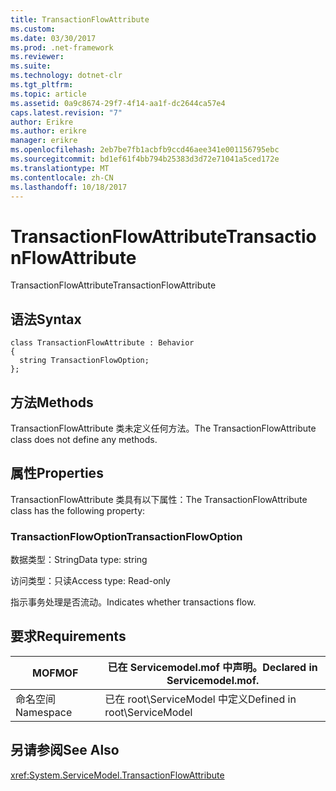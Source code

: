 ```yaml
---
title: TransactionFlowAttribute
ms.custom: 
ms.date: 03/30/2017
ms.prod: .net-framework
ms.reviewer: 
ms.suite: 
ms.technology: dotnet-clr
ms.tgt_pltfrm: 
ms.topic: article
ms.assetid: 0a9c8674-29f7-4f14-aa1f-dc2644ca57e4
caps.latest.revision: "7"
author: Erikre
ms.author: erikre
manager: erikre
ms.openlocfilehash: 2eb7be7fb1acbfb9ccd46aee341e001156795ebc
ms.sourcegitcommit: bd1ef61f4bb794b25383d3d72e71041a5ced172e
ms.translationtype: MT
ms.contentlocale: zh-CN
ms.lasthandoff: 10/18/2017
---
```

# <a name="transactionflowattribute"></a><span data-ttu-id="864ad-102">TransactionFlowAttribute</span><span class="sxs-lookup"><span data-stu-id="864ad-102">TransactionFlowAttribute</span></span>
<span data-ttu-id="864ad-103">TransactionFlowAttribute</span><span class="sxs-lookup"><span data-stu-id="864ad-103">TransactionFlowAttribute</span></span>  
  
## <a name="syntax"></a><span data-ttu-id="864ad-104">语法</span><span class="sxs-lookup"><span data-stu-id="864ad-104">Syntax</span></span>  
  
```  
class TransactionFlowAttribute : Behavior  
{  
  string TransactionFlowOption;  
};  
```  
  
## <a name="methods"></a><span data-ttu-id="864ad-105">方法</span><span class="sxs-lookup"><span data-stu-id="864ad-105">Methods</span></span>  
 <span data-ttu-id="864ad-106">TransactionFlowAttribute 类未定义任何方法。</span><span class="sxs-lookup"><span data-stu-id="864ad-106">The TransactionFlowAttribute class does not define any methods.</span></span>  
  
## <a name="properties"></a><span data-ttu-id="864ad-107">属性</span><span class="sxs-lookup"><span data-stu-id="864ad-107">Properties</span></span>  
 <span data-ttu-id="864ad-108">TransactionFlowAttribute 类具有以下属性：</span><span class="sxs-lookup"><span data-stu-id="864ad-108">The TransactionFlowAttribute class has the following property:</span></span>  
  
### <a name="transactionflowoption"></a><span data-ttu-id="864ad-109">TransactionFlowOption</span><span class="sxs-lookup"><span data-stu-id="864ad-109">TransactionFlowOption</span></span>  
 <span data-ttu-id="864ad-110">数据类型：String</span><span class="sxs-lookup"><span data-stu-id="864ad-110">Data type: string</span></span>  
  
 <span data-ttu-id="864ad-111">访问类型：只读</span><span class="sxs-lookup"><span data-stu-id="864ad-111">Access type: Read-only</span></span>  
  
 <span data-ttu-id="864ad-112">指示事务处理是否流动。</span><span class="sxs-lookup"><span data-stu-id="864ad-112">Indicates whether transactions flow.</span></span>  
  
## <a name="requirements"></a><span data-ttu-id="864ad-113">要求</span><span class="sxs-lookup"><span data-stu-id="864ad-113">Requirements</span></span>  
  
|<span data-ttu-id="864ad-114">MOF</span><span class="sxs-lookup"><span data-stu-id="864ad-114">MOF</span></span>|<span data-ttu-id="864ad-115">已在 Servicemodel.mof 中声明。</span><span class="sxs-lookup"><span data-stu-id="864ad-115">Declared in Servicemodel.mof.</span></span>|  
|---------|-----------------------------------|  
|<span data-ttu-id="864ad-116">命名空间</span><span class="sxs-lookup"><span data-stu-id="864ad-116">Namespace</span></span>|<span data-ttu-id="864ad-117">已在 root\ServiceModel 中定义</span><span class="sxs-lookup"><span data-stu-id="864ad-117">Defined in root\ServiceModel</span></span>|  
  
## <a name="see-also"></a><span data-ttu-id="864ad-118">另请参阅</span><span class="sxs-lookup"><span data-stu-id="864ad-118">See Also</span></span>  
 <xref:System.ServiceModel.TransactionFlowAttribute>
